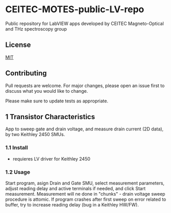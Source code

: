 # CEITEC-MOTES-public-LV-repo
Public repository for LabVIEW apps developed by CEITEC Magneto-Optical and THz spectroscopy group
## License
[MIT](https://choosealicense.com/licenses/mit/)

## Contributing
Pull requests are welcome. For major changes, please open an issue first to discuss what you would like to change.

Please make sure to update tests as appropriate.

## 1 Transistor Characteristics
App to sweep gate and drain voltage, and measure drain current (2D data), by two Keithley 2450 SMUs.

### 1.1 Install
- requieres LV driver for Keithley 2450

### 1.2 Usage
Start program, asign Drain and Gate SMU, select measurement parameters, adjust reading delay and active terminals if needed, and click Start measurement.
Measurement will ne done in "chunks" - drain voltage sweep procedure is attomic. If program crashes after first sweep on error related to buffer, try to increase reading delay (bug in a Keithley HW/FW).
